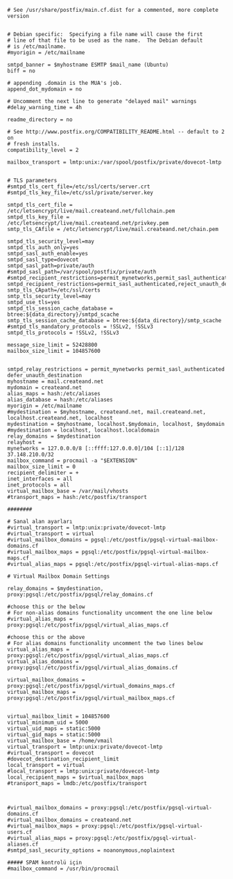 	# See /usr/share/postfix/main.cf.dist for a commented, more complete version
	
	
	# Debian specific:  Specifying a file name will cause the first
	# line of that file to be used as the name.  The Debian default
	# is /etc/mailname.
	#myorigin = /etc/mailname
	
	smtpd_banner = $myhostname ESMTP $mail_name (Ubuntu)
	biff = no
	
	# appending .domain is the MUA's job.
	append_dot_mydomain = no
	
	# Uncomment the next line to generate "delayed mail" warnings
	#delay_warning_time = 4h
	
	readme_directory = no
	
	# See http://www.postfix.org/COMPATIBILITY_README.html -- default to 2 on
	# fresh installs.
	compatibility_level = 2
	
	mailbox_transport = lmtp:unix:/var/spool/postfix/private/dovecot-lmtp
	
	
	# TLS parameters
	#smtpd_tls_cert_file=/etc/ssl/certs/server.crt
	#smtpd_tls_key_file=/etc/ssl/private/server.key
	
	smtpd_tls_cert_file = /etc/letsencrypt/live/mail.createand.net/fullchain.pem
	smtpd_tls_key_file = /etc/letsencrypt/live/mail.createand.net/privkey.pem
	smtp_tls_CAfile = /etc/letsencrypt/live/mail.createand.net/chain.pem
	
	smtpd_tls_security_level=may
	smtpd_tls_auth_only=yes
	smtpd_sasl_auth_enable=yes
	smtpd_sasl_type=dovecot
	smtpd_sasl_path=private/auth
	#smtpd_sasl_path=/var/spool/postfix/private/auth
	#smtpd_recipient_restrictions=permit_mynetworks,permit_sasl_authenticated,reject_unauth_destination
	smtpd_recipient_restrictions=permit_sasl_authenticated,reject_unauth_destination
	smtp_tls_CApath=/etc/ssl/certs
	smtp_tls_security_level=may
	smtpd_use_tls=yes
	smtpd_tls_session_cache_database = btree:${data_directory}/smtpd_scache
	smtp_tls_session_cache_database = btree:${data_directory}/smtp_scache
	#smtpd_tls_mandatory_protocols = !SSLv2, !SSLv3
	smtpd_tls_protocols = !SSLv2, !SSLv3
	
	message_size_limit = 52428800
	mailbox_size_limit = 104857600
	
	
	smtpd_relay_restrictions = permit_mynetworks permit_sasl_authenticated defer_unauth_destination
	myhostname = mail.createand.net
	mydomain = createand.net
	alias_maps = hash:/etc/aliases
	alias_database = hash:/etc/aliases
	myorigin = /etc/mailname
	#mydestination = $myhostname, createand.net, mail.createand.net, localhost.createand.net, localhost
	mydestination = $myhostname, localhost.$mydomain, localhost, $mydomain
	#mydestination = localhost, localhost.localdomain
	relay_domains = $mydestination
	relayhost = 
	mynetworks = 127.0.0.0/8 [::ffff:127.0.0.0]/104 [::1]/128 37.148.210.0/32
	mailbox_command = procmail -a "$EXTENSION"
	mailbox_size_limit = 0
	recipient_delimiter = +
	inet_interfaces = all
	inet_protocols = all
	virtual_mailbox_base = /var/mail/vhosts
	#transport_maps = hash:/etc/postfix/transport
	
	########
	
	# Sanal alan ayarları
	#virtual_transport = lmtp:unix:private/dovecot-lmtp
	#virtual_transport = virtual
	#virtual_mailbox_domains = pgsql:/etc/postfix/pgsql-virtual-mailbox-domains.cf
	#virtual_mailbox_maps = pgsql:/etc/postfix/pgsql-virtual-mailbox-maps.cf
	#virtual_alias_maps = pgsql:/etc/postfix/pgsql-virtual-alias-maps.cf
	
	# Virtual Mailbox Domain Settings
	
	relay_domains = $mydestination, proxy:pgsql:/etc/postfix/pgsql/relay_domains.cf
	
	#choose this or the below
	# For non-alias domains functionality uncomment the one line below
	#virtual_alias_maps = proxy:pgsql:/etc/postfix/pgsql/virtual_alias_maps.cf
	
	#choose this or the above
	# For alias domains functionality uncomment the two lines below
	virtual_alias_maps = proxy:pgsql:/etc/postfix/pgsql/virtual_alias_maps.cf
	virtual_alias_domains = proxy:pgsql:/etc/postfix/pgsql/virtual_alias_domains.cf
	
	virtual_mailbox_domains = proxy:pgsql:/etc/postfix/pgsql/virtual_domains_maps.cf
	virtual_mailbox_maps = proxy:pgsql:/etc/postfix/pgsql/virtual_mailbox_maps.cf
	
	
	virtual_mailbox_limit = 104857600
	virtual_minimum_uid = 5000
	virtual_uid_maps = static:5000
	virtual_gid_maps = static:5000
	virtual_mailbox_base = /home/vmail
	virtual_transport = lmtp:unix:private/dovecot-lmtp
	#virtual_transport = dovecot
	#dovecot_destination_recipient_limit
	local_transport = virtual
	#local_transport = lmtp:unix:private/dovecot-lmtp
	local_recipient_maps = $virtual_mailbox_maps
	#transport_maps = lmdb:/etc/postfix/transport
	
	
	
	#virtual_mailbox_domains = proxy:pgsql:/etc/postfix/pgsql-virtual-domains.cf
	#virtual_mailbox_domains = createand.net
	#virtual_mailbox_maps = proxy:pgsql:/etc/postfix/pgsql-virtual-users.cf
	#virtual_alias_maps = proxy:pgsql:/etc/postfix/pgsql-virtual-aliases.cf
	#smtpd_sasl_security_options = noanonymous,noplaintext
	
	##### SPAM kontrolü için 
	#mailbox_command = /usr/bin/procmail
	
